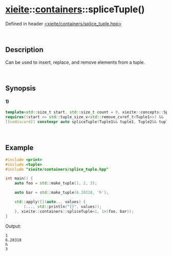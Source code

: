 # [xieite](../../xieite.md)\:\:[containers](../../containers.md)\:\:spliceTuple\(\)
Defined in header [<xieite/containers/splice_tuple.hpp>](../../../include/xieite/containers/splice_tuple.hpp)

&nbsp;

## Description
Can be used to insert, replace, and remove elements from a tuple.

&nbsp;

## Synopsis
#### 1)
```cpp
template<std::size_t start, std::size_t count = 0, xieite::concepts::SpecializationOf<std::tuple> Tuple1, xieite::concepts::SpecializationOf<std::tuple> Tuple2 = std::tuple<>>
requires((start <= std::tuple_size_v<std::remove_cvref_t<Tuple1>>) && (count <= (std::tuple_size_v<std::remove_cvref_t<Tuple1>> - start)))
[[nodiscard]] constexpr auto spliceTuple(Tuple1&& tuple1, Tuple2&& tuple2 = Tuple2()) noexcept;
```

&nbsp;

## Example
```cpp
#include <print>
#include <tuple>
#include "xieite/containers/splice_tuple.hpp"

int main() {
    auto foo = std::make_tuple(1, 2, 3);

    auto bar = std::make_tuple(6.28318, 'h');

    std::apply([](auto... values) {
        (..., std::println("{}", values));
    }, xieite::containers::spliceTuple<1, 1>(foo, bar));
}
```
Output:
```
1
6.28318
h
3
```
